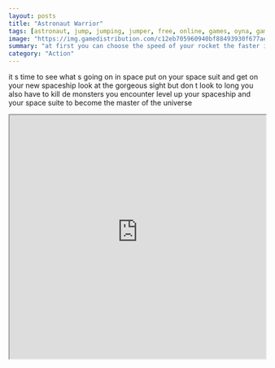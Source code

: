 ```yaml
---
layout: posts
title: "Astronaut Warrior"
tags: [astronaut, jump, jumping, jumper, free, online, games, oyna, game, free, games, play, play, games]
image: "https://img.gamedistribution.com/c12eb705960940bf88493930f677ae08-1280x550.jpeg"
summary: "at first you can choose the speed of your rocket the faster it goes the further you ll go you have to bounce on the monsters you ll encounter to keep advancing don t fall to the void or you will die  free online games oyna game free games play play games"
category: "Action"
---
```


it s time to see what s going on in space put on your space suit and get on your new spaceship look at the gorgeous sight but don t look to long you also have to kill de monsters you encounter level up your spaceship and your space suite to become the master of the universe

<iframe width="100%" height="480px;" src="https://html5.gamedistribution.com/c12eb705960940bf88493930f677ae08/"></iframe>